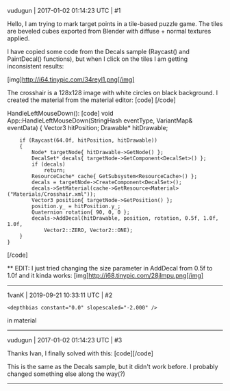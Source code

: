 vudugun | 2017-01-02 01:14:23 UTC | #1

Hello,
I am trying to mark target points in a tile-based puzzle game. The tiles are beveled cubes exported from Blender with diffuse + normal textures applied.

I have copied some code from the Decals sample (Raycast() and PaintDecal() functions), but when I click on the tiles I am getting inconsistent results:

[img]http://i64.tinypic.com/34reyl1.png[/img]

The crosshair is a 128x128 image with white circles on black background. I created the material from the material editor:
[code]<?xml version="1.0"?>
<material>
	<technique name="Techniques/DiffAdd.xml" quality="0" loddistance="0" />
	<texture unit="diffuse" name="Textures/crosshair2.png" />
	<parameter name="UOffset" value="1 0 0 0" />
	<parameter name="VOffset" value="0 1 0 0" />
	<parameter name="MatDiffColor" value="1 1 0 0.5" />
	<parameter name="MatEmissiveColor" value="0 0 0" />
	<parameter name="MatEnvMapColor" value="1 1 1" />
	<parameter name="MatSpecColor" value="0 0 0 1" />
	<parameter name="Roughness" value="0.5" />
	<parameter name="Metallic" value="0" />
	<cull value="ccw" />
	<shadowcull value="ccw" />
	<fill value="solid" />
	<depthbias constant="0" slopescaled="0" />
	<renderorder value="128" />
</material>
[/code]

HandleLeftMouseDown():
[code]
    void App::HandleLeftMouseDown(StringHash eventType, VariantMap& eventData)
    {
        Vector3 hitPosition;
        Drawable* hitDrawable;

        if (Raycast(64.0f, hitPosition, hitDrawable))
        {
            Node* targetNode{ hitDrawable->GetNode() };
            DecalSet* decals{ targetNode->GetComponent<DecalSet>() };
            if (decals)
                return;
            ResourceCache* cache{ GetSubsystem<ResourceCache>() };
            decals = targetNode->CreateComponent<DecalSet>();
            decals->SetMaterial(cache->GetResource<Material>("Materials/Crosshair.xml"));
            Vector3 position{ targetNode->GetPosition() };
            position.y_ = hitPosition.y_;
            Quaternion rotation{ 90, 0, 0 };
            decals->AddDecal(hitDrawable, position, rotation, 0.5f, 1.0f, 1.0f,
                Vector2::ZERO, Vector2::ONE);
        }
    }
[/code]

** EDIT:
I just tried changing the size parameter in AddDecal from 0.5f to 1.0f and it kinda works:
[img]http://i68.tinypic.com/28jlmpu.png[/img]

-------------------------

1vanK | 2019-09-21 10:33:11 UTC | #2

```
<depthbias constant="0.0" slopescaled="-2.000" />
```

in material

-------------------------

vudugun | 2017-01-02 01:14:23 UTC | #3

Thanks Ivan, I finally solved with this:
[code]<depthbias constant="-0.00001" slopescaled="0" />[/code]

This is the same as the Decals sample, but it didn't work before. I probably changed something else along the way(?)

-------------------------

